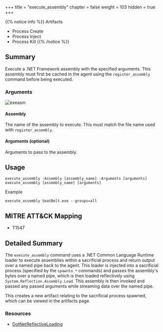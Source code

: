 +++
title = "execute_assembly"
chapter = false
weight = 103
hidden = true
+++

{{% notice info %}}
Artifacts
- Process Create
- Process Inject
- Process Kill
{{% /notice %}}

## Summary

Execute a .NET Framework assembly with the specified arguments. This assembly must first be cached in the agent using the `register_assembly` command before being executed.

### Arguments
![exeasm](../images/execute_assembly.png)
#### Assembly
The name of the assembly to execute. This must match the file name used with `register_assembly`. 

#### Arguments (optional)
Arguments to pass to the assembly.

## Usage
```
execute_assembly -Assembly [assembly_name] -Arguments [arguments]
execute_assembly [assembly_name] [arguments]
```

Example
```
execute_assembly SeatBelt.exe --groups=all
```


## MITRE ATT&CK Mapping

- T1547

## Detailed Summary
The `execute_assembly` command uses a .NET Common Language Runtime loader to execute assemblies within a sacrificial process and return output over a named pipe back to the agent. This loader is injected into a sacrificial process (specified by the `spawnto_*` commands) and passes the assembly's bytes over a named pipe, which is then loaded reflectively using `System.Reflection.Assembly.Load`. This assembly is then invoked and passed any passed arguments while streaming data over the named pipe.

This creates a new artifact relating to the sacrificial process spawned, which can be viewed in the artifacts page.

### Resources
- [DotNetReflectiveLoading](https://github.com/ambray/DotNetReflectiveLoading)
